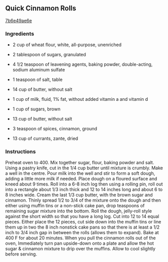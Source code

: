 ## Quick Cinnamon Rolls

[7b6e49ae6e](http://www.food.com/recipe/quick-cinnamon-rolls-414835)

### Ingredients

 - 2 cup of wheat flour, white, all-purpose, unenriched

 - 2 tablespoon of sugars, granulated

 - 4 1/2 teaspoon of leavening agents, baking powder, double-acting, sodium aluminum sulfate

 - 1 teaspoon of salt, table

 - 14 cup of butter, without salt

 - 1 cup of milk, fluid, 1% fat, without added vitamin a and vitamin d

 - 1 cup of sugars, brown

 - 13 cup of butter, without salt

 - 3 teaspoon of spices, cinnamon, ground

 - 13 cup of currants, zante, dried

### Instructions

Preheat oven to 400. Mix together sugar, flour, baking powder and salt. Using a pastry knife, cut in the 1/4 cup butter until mixture is crumbly. Make a well in the centre. Pour milk into the well and stir to form a soft dough, adding a little more milk if needed. Place dough on a floured surface and kneed about 9 times. Roll into a 6-8 inch log then using a rolling pin, roll out into a rectangle about 1/3 inch thick and 12 to 14 inches long and about 6 to 8 inches wide. Cream the last 1/3 cup butter, with the brown sugar and cinnamon. Thinly spread 1/2 to 3/4 of the mixture onto the dough and then either using muffin tins or a non-stick cake pan, drop teaspoons of remaining sugar mixture into the bottom. Roll the dough, jelly-roll style against the short width so that you have a long log. Cut into 12 to 14 equal pieces. Either place the 12 pieces, cut side down into the muffin tins or line them up in two the 8 inch nonstick cake pans so that there is at least a 1/2 inch to 3/4 inch gap in between the rolls (allows them to expand). Bake at 400 F for about 20 minutes. When you pull the cinnamon rolls out of the oven, Immediately turn pan upside-down onto a plate and allow the hot sugar & cinnamon mixture to drip over the muffins. Allow to cool slightly before serving.